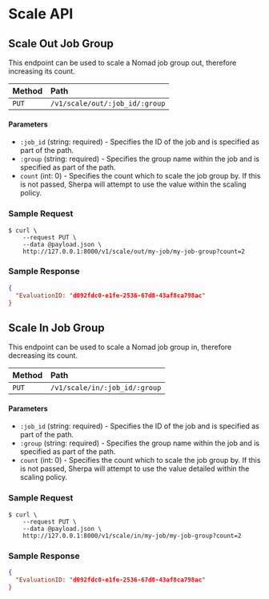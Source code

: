 # Scale API

## Scale Out Job Group

This endpoint can be used to scale a Nomad job group out, therefore increasing its count.

| Method   | Path                         |
| :--------------------------- | :--------------------- |
| `PUT`    | `/v1/scale/out/:job_id/:group`              | `200 application/binary` |

#### Parameters

* `:job_id` (string: required) - Specifies the ID of the job and is specified as part of the path.
* `:group` (string: required) - Specifies the group name within the job and is specified as part of the path.
* `count` (int: 0) - Specifies the count which to scale the job group by. If this is not passed, Sherpa will attempt to use the value within the scaling policy.

### Sample Request

```
$ curl \
    --request PUT \
    --data @payload.json \
    http://127.0.0.1:8000/v1/scale/out/my-job/my-job-group?count=2
```

### Sample Response

```json
{
  "EvaluationID: "d092fdc0-e1fe-2536-67d8-43af8ca798ac"
}
```

## Scale In Job Group

This endpoint can be used to scale a Nomad job group in, therefore decreasing its count.

| Method   | Path                         |
| :--------------------------- | :--------------------- |
| `PUT`    | `/v1/scale/in/:job_id/:group`              | `200 application/binary` |

#### Parameters

* `:job_id` (string: required) - Specifies the ID of the job and is specified as part of the path.
* `:group` (string: required) - Specifies the group name within the job and is specified as part of the path.
* `count` (int: 0) - Specifies the count which to scale the job group by. If this is not passed, Sherpa will attempt to use the value detailed within the scaling policy.

### Sample Request

```
$ curl \
    --request PUT \
    --data @payload.json \
    http://127.0.0.1:8000/v1/scale/in/my-job/my-job-group?count=2
```

### Sample Response

```json
{
  "EvaluationID: "d092fdc0-e1fe-2536-67d8-43af8ca798ac"
}
```

